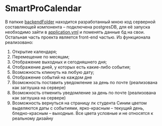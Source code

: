 # SmartProCalendar

В папкке [backendFolder](backendFolder) находится разработанный мною код серверной составляющей компонента – подключена postgresDB, для её запуска необходимо зайти в [application.yml](backendFolder/src/main/resources) и поменять данные бд на свои.
Остальная часть проекта является front-end частью.
Из функционала реализовано:
1. Открытие календаря;
2. Перемещение по месяцам;
3. Отображение выходных и сегодняшнего дня;
4. Отображение дней, у которых есть какие-либо события;
5. Возможность кликнуть на любую дату;
6. Отображение событий на каждом дне
7. Возможность поставить уведомление за день по почте (реализована как заглушка на сервере)
8. Возможность отменить уведомление за день по почте (реализована как заглушка на сервере)
9. Возможность вернуться на страницу лк студента
Синим цветом выделяются даты с событиями, ярко-красным – текущий день, бледно-красным – выходные. Все цвета условные и не относятся к реальному дизайну
